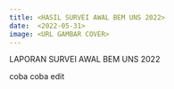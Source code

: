 ```yaml
---
title: <HASIL SURVEI AWAL BEM UNS 2022>
date:  <2022-05-31>
image: <URL GAMBAR COVER>
---
```


LAPORAN SURVEI AWAL BEM UNS 2022

coba coba edit

